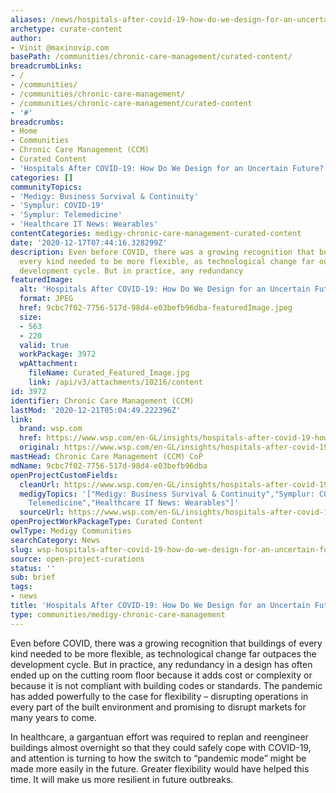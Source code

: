 ```yaml
---
aliases: /news/hospitals-after-covid-19-how-do-we-design-for-an-uncertain-future
archetype: curate-content
author:
- Vinit @maxinovip.com
basePath: /communities/chronic-care-management/curated-content/
breadcrumbLinks:
- /
- /communities/
- /communities/chronic-care-management/
- /communities/chronic-care-management/curated-content
- '#'
breadcrumbs:
- Home
- Communities
- Chronic Care Management (CCM)
- Curated Content
- 'Hospitals After COVID-19: How Do We Design for an Uncertain Future?'
categories: []
communityTopics:
- 'Medigy: Business Survival & Continuity'
- 'Symplur: COVID-19'
- 'Symplur: Telemedicine'
- 'Healthcare IT News: Wearables'
contentCategories: medigy-chronic-care-management-curated-content
date: '2020-12-17T07:44:16.328299Z'
description: Even before COVID, there was a growing recognition that buildings of
  every kind needed to be more flexible, as technological change far outpaces the
  development cycle. But in practice, any redundancy
featuredImage:
  alt: 'Hospitals After COVID-19: How Do We Design for an Uncertain Future?'
  format: JPEG
  href: 9cbc7f02-7756-517d-98d4-e03befb96dba-featuredImage.jpeg
  size:
  - 563
  - 220
  valid: true
  workPackage: 3972
  wpAttachment:
    fileName: Curated_Featured_Image.jpg
    link: /api/v3/attachments/10216/content
id: 3972
identifier: Chronic Care Management (CCM)
lastMod: '2020-12-21T05:04:49.222396Z'
link:
  brand: wsp.com
  href: https://www.wsp.com/en-GL/insights/hospitals-after-covid-19-how-do-we-design-for-an-uncertain-future
  original: https://www.wsp.com/en-GL/insights/hospitals-after-covid-19-how-do-we-design-for-an-uncertain-future
mastHead: Chronic Care Management (CCM) CoP
mdName: 9cbc7f02-7756-517d-98d4-e03befb96dba
openProjectCustomFields:
  cleanUrl: https://www.wsp.com/en-GL/insights/hospitals-after-covid-19-how-do-we-design-for-an-uncertain-future
  medigyTopics: '["Medigy: Business Survival & Continuity","Symplur: COVID-19","Symplur:
    Telemedicine","Healthcare IT News: Wearables"]'
  sourceUrl: https://www.wsp.com/en-GL/insights/hospitals-after-covid-19-how-do-we-design-for-an-uncertain-future
openProjectWorkPackageType: Curated Content
owlType: Medigy Communities
searchCategory: News
slug: wsp-hospitals-after-covid-19-how-do-we-design-for-an-uncertain-future
source: open-project-curations
status: ''
sub: brief
tags:
- news
title: 'Hospitals After COVID-19: How Do We Design for an Uncertain Future?'
type: communities/medigy-chronic-care-management
---
```


<p>Even before COVID, there was a growing recognition that buildings of every kind needed to be more flexible, as technological change far outpaces the development cycle. But in practice, any redundancy in a design has often ended up on the cutting room floor because it adds cost or complexity or because it is not compliant with building codes or standards. The pandemic has added powerfully to the case for flexibility – disrupting operations in every part of the built environment and promising to disrupt markets for many years to come.</p><p>In healthcare, a gargantuan effort was required to replan and reengineer buildings almost overnight so that they could safely cope with COVID-19, and attention is turning to how the switch to “pandemic mode” might be made more easily in the future. Greater flexibility would have helped this time. It will make us more resilient in future outbreaks.&nbsp;</p>